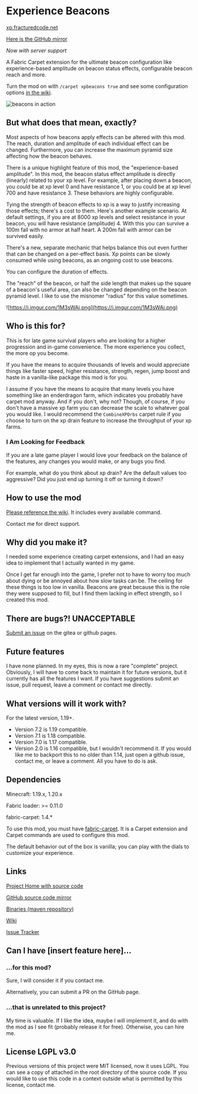 # Experience Beacons
[xp.fracturedcode.net](https://xp.fracturedcode.net)

[Here is the GitHub mirror](https://github.com/FracturedCode/XpBeacons)

*Now with server support*

A Fabric Carpet extension for the ultimate beacon configuration like experience-based amplitude on beacon status effects, configurable beacon reach and more.

Turn the mod on with `/carpet xpbeacons true` and see some configuration options [in the wiki](https://urlsl.me/xpBeaconsWiki).

![beacons in action](https://i.imgur.com/H4sapLl.png)

## But what does that mean, exactly?
Most aspects of how beacons apply effects can be altered with this mod. The reach, duration and amplitude of each individual effect can be changed. Furthermore, you can increase the maximum pyramid size affecting how the beacon behaves.

There is a unique highlight feature of this mod, the "experience-based amplitude". In this mod, the beacon status effect amplitude is directly (linearly) related to your xp level. For example, after placing down a beacon, you could be at xp level 0 and have resistance 1, or you could be at xp level 700 and have resistance 3. These behaviors are highly configurable.

Tying the strength of beacon effects to xp is a way to justify increasing those effects; there's a cost to them. Here's another example scenario. At default settings, if you are at 8000 xp levels and select resistance in your beacon, you will have resistance (amplitude) 4. With this you can survive a 100m fall with no armor at half heart. A 200m fall with armor can be survived easily.

There's a new, separate mechanic that helps balance this out even further that can be changed on a per-effect basis. Xp points can be slowly consumed while using beacons, as an ongoing cost to use beacons.

You can configure the duration of effects.

The "reach" of the beacon, or half the side length that makes up the square of a beacon's useful area, can also be changed depending on the beacon pyramid level. I like to use the misnomer "radius" for this value sometimes.

![https://i.imgur.com/1M3sWAj.png](https://i.imgur.com/1M3sWAj.png)

## Who is this for?
This is for late game survival players who are looking for a higher progression and in-game convenience. The more experience you collect, the more op you become.

If you have the means to acquire thousands of levels and would appreciate things like faster speed, higher resistance, strength, regen, jump boost and haste in a vanilla-like package this mod is for you.

I assume if you have the means to acquire that many levels you have something like an enderdragon farm, which indicates you probably have carpet mod anyway. And if you don't, why not? Though, of course, if you don't have a massive xp farm you can decrease the scale to whatever goal you would like. I would recommend the `CombineXPOrbs` carpet rule if you choose to turn on the xp drain feature to increase the throughput of your xp farms.

### I Am Looking for Feedback
If you are a late game player I would love your feedback on the balance of the features, any changes you would make, or any bugs you find.

For example, what do you think about xp drain? Are the default values too aggressive? Did you just end up turning it off or turning it down?

## How to use the mod
[Please reference the wiki](https://urlsl.me/xpBeaconsWiki). It includes every available command.

Contact me for direct support.

## Why did you make it?
I needed some experience creating carpet extensions, and I had an easy idea to implement that I actually wanted in my game.

Once I get far enough into the game, I prefer not to have to worry too much about dying or be annoyed about how slow tasks can be. The ceiling for these things is too low in vanilla. Beacons are great because this is the role they were supposed to fill, but I find them lacking in effect strength, so I created this mod.

## There are bugs?! UNACCEPTABLE
[Submit an issue](https://urlsl.me/xpBeaconsIssues) on the gitea or github pages.

## Future features
I have none planned. In my eyes, this is now a rare "complete" project. Obviously, I will have to come back to maintain it for future versions, but it currently has all the features I want. If you have suggestions submit an issue, pull request, leave a comment or contact me directly.

## What versions will it work with?
For the latest version, 1.19+.

- Version 7.2 is 1.19 compatible.
- Version 7.1 is 1.18 compatible.
- Version 7.0 is 1.17 compatible.
- Version 2.0 is 1.16 compatible, but I wouldn't recommend it. If you would like me to backport this to no older than 1.14, just open a github issue, contact me, or leave a comment. All you have to do is ask.

## Dependencies
Minecraft: 1.19.x, 1.20.x

Fabric loader: >= 0.11.0

fabric-carpet: 1.4.*

To use this mod, you must have [fabric-carpet](github.com/gnembon/fabric-carpet). It is a Carpet extension and Carpet commands are used to configure this mod.

The default behavior out of the box is vanilla; you can play with the dials to customize your experience.

## Links
[Project Home with source code](https://xp.fracturedcode.net)

[GitHub source code mirror](https://urlsl.me/xpBeaconsSource)

[Binaries (maven repository)](https://maven.fracturedcode.net/releases/net/fracturedcode/xpbeacons)

[Wiki](https://urlsl.me/xpBeaconsWiki)

[Issue Tracker](https://urlsl.me/xpBeaconsIssues)

## Can I have [insert feature here]...
### ...for this mod?
Sure, I will consider it if you contact me.

Alternatively, you can submit a PR on the GitHub page.

### ...that is unrelated to this project?
My time is valuable. If I like the idea, maybe I will implement it, and do with the mod as I see fit (probably release it for free). Otherwise, you can hire me.

## License LGPL v3.0
Previous versions of this project were MIT licensed, now it uses LGPL. You can see a copy of attached in the root directory of the source code.
If you would like to use this code in a context outside what is permitted by this license, contact me.